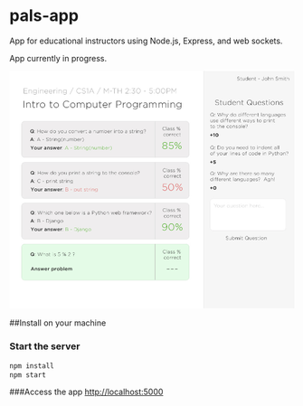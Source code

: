 pals-app
===
App for educational instructors using Node.js, Express, and web sockets.

App currently in progress.

<img src="mockup.jpg">

##Install on your machine

### Start the server
```
npm install
npm start
```

###Access the app
<a href="http://localhost:5000" target="_blank">http://localhost:5000</a>
